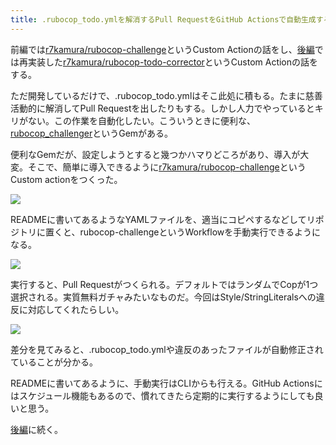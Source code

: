 ```yaml
---
title: .rubocop_todo.ymlを解消するPull RequestをGitHub Actionsで自動生成する (前編)
---
```

前編では[r7kamura/rubocop-challenge](https://github.com/r7kamura/rubocop-challenge)というCustom Actionの話をし、[後編](https://r7kamura.com/articles/2022-05-15-rubocop-todo-corrector)では再実装した[r7kamura/rubocop-todo-corrector](https://github.com/r7kamura/rubocop-todo-corrector)というCustom Actionの話をする。

ただ開発しているだけで、.rubocop\_todo.ymlはそこ此処に積もる。たまに慈善活動的に解消してPull Requestを出したりもする。しかし人力でやっているとキリがない。この作業を自動化したい。こういうときに便利な、[rubocop\_challenger](https://github.com/ryz310/rubocop_challenger)というGemがある。

便利なGemだが、設定しようとすると幾つかハマりどころがあり、導入が大変。そこで、簡単に導入できるように[r7kamura/rubocop-challenge](https://github.com/r7kamura/rubocop-challenge)というCustom actionをつくった。

![](https://lh3.googleusercontent.com/docs/ADP-6oFiQ5kRrXXCWvO7aK5KIrhQ4lHBsD6fBwX2jFM_csxfIOxkLw_cduJDDdQCGmlOoAjsMU9QmZ6BZCQdlJ45vEnSLS9N6T0tPjO_dR_COaEz1YKbKBK72O4SgkDJLv-wYZ1jsDImtz8_1cjGPHUnM57TaN9jhNH8ORtAurZPmhzZHmXKlDyyn24qw2lkXF1pClQOKIFRwoWOfGt4K0m0z6IRXtEcKjuwqX3kvsu14tP3zSC6FvzaGS-IpakrO2YIUSYY2r92Wfmg5rt1PezZRoI2LxP1mZ9vZzozw9G5mrEQPZaZXj9ueswR_iULF0-c8sh8mzUB_8OxQUiTfNfn9TT2LskGbJI0qFNxIIvVLrAzyPiBY2odw62gSFP1TzypCWaD115JUunemBOzwcJI86I8E55F60B_tW-xZhMuDpYnIJRM8yg6h5yXLU4N9_gLw8E-zm02GRizuXM4HqcLmWY7LraonwTN-N_wgYWA79m4dLowfK0OvZ_isBrLVvfLR7zDim-850t8WxqJhl_S8cAKzoVXBH3913_2o-BwWxQ0bBAAZTLrPD7QrEe9zvJBTt8zLUSgsnVPfxUkcjK9OVFq6SwOsjnPBw-Qu92eE8dXnqaGQtG9adw1q9nwOaE22rSFEznA9e2tnZu8tZ5YkdjIR9hFBXnT6nVRSQVprm-Q52Bmih0Sw-mYDrjZB1YCCg4kzQLWR3TrbgregQlqJcqvj_fAMQf3fBtNXSHE3ri3e0Vjd_pinHX9YZH8U98C3Haqdsqc-8IZAmQEuF7DWiTduK4H62HYZQyw81ywsemQnIiGfifAUtaxr51JHnnD6UYXNQ1jl6ZrOUXDISedJ9u56lO2W_Vu3NF4g6OjSZ0Hjprjcl88uPuNM6-xertSpVh_6eyztrHcER_pPaxtIDkIVwhhTDTHT54j4-HBc1zDVXZfF06uhzj5PrJrn6gNTYnn3nDXA6lOmz2Y-jXNzdgTqPM6lKHtreQWQ-NpYQSU5sy6Ca4hMdCDJBFhV4UTv388nnYSWXiJGy8Dn2EPEC9k8Ru6HPhM0EKEchM5wCrUC51K1u2ylWRtgo2WtSDDK30V2HAqgE983tAcd1F0ZF6xKOeI7JmRPBzc-iFv-VCM4BO87ncF6uBymLwTmKpJf4hOrX1PyvPXJmUjqW5AhsYFRJy1mURS0FpcToBoMQM3Jv2O_YtE1tBMshKxWzTdKSg9xD1iRHDAN6tSfrHKv0uRrg_WkpXccpbMFcac9RiVANuU)

READMEに書いてあるようなYAMLファイルを、適当にコピペするなどしてリポジトリに置くと、rubocop-challengeというWorkflowを手動実行できるようになる。

![](https://lh3.googleusercontent.com/docs/ADP-6oEqtvsPulhECxoyPFGGfA4AgPwEhVc7_12uDHecV7UYv_kOVR2uL3yQtdZxu992w1EyG3Y324-2h0fasgp8iwvUjXvfaOVrG6Izfdj5ovTOHhQWWrRo9fDfxD2iLyWBds95PGpotqd3BaYq8uXxawsRwTrgr2o16C6GYy87x5Qa21AE3kbx4JebjR0oIu9i8z7rcVffkgM4FhW022HeEtNAE0AT79IkpB07X2gQGllRlPAs1LRleIeBXIeYAk_yxWiltCP-LkefkshtjFD5-smXhSVYSSTqHsqvGupyCIOHEl8ZbUEYcpRk0SklbPx4SivEPFz2qgnUaNDUM_LcA5buqWhI23YKhedRV6WwgZk_6YOYghJX0gNQwqcz2-MM3Tb-h2teclYOm31XqnR35hKwkPfMfETnCaC3X0hKAAPhYAAmzhDvpgHIYWl0RdfTSOtCkDloGIpu3AOsPZboK7Ond_qjfC1Gn_DbB2SelkPDS84aFxRUf1ByYLxsumr01xIZy8uhFnemePGE8OiHjqyyG3oFwGvFjvETypSptndO0GGBFy6irksyB1mox7RN-PwVFu2mMKJdCFE-zWkVJ-wnZLDuBkwtj8LTBG7SxoQuRb-7qBAxeZVk8XaLC_kSEGs1wSG78oWJOalgaWqARlKdX5qLg-bYZ4qHt17OD98mWUjWAL0fq5bTmu0e6mDPbu5sFXR_NM3jKT_NN2i-ld6eF6llC-KuiRj5KiOCgn3oj_lyRd0_Zra_LceL-1wY4F2rQhs6mXypAJfOlRFOGRyOhG7rMAJeO_obTE5Jwl0jMUXuKA4C5j3-iAuOpw-bJnrRcG1h3yYy_qKWrQ9qTN4hR8eF8i-QW5dnGDKAKOcO9DukKtGg_MLUKZ_oCvVHuGaSZ_XsSnFsPE6Zcd5vS6QX2PRVYKAaVdV-cMZw1D7BGUzJkDP1qcxzZMFXLOyApsNVo4L6oLSgzAUPagr-NgNabYw4JS3v5g60RroH8MApit6R_Jo0_PrSCebDwGUUYrclsfOb9AbG9zURcjWPk1xDqnOPNGLuKgrMCz1FBl1SSx9pcT45kUOAyBDjlRcTEdFa0SOlkU3Z54echQlW50KXh9bLMmpuk07uMgiBR91m3En-QbEQv4Cj0k6s1l7HHlbjAdnT8Pou5kJPW65xqDbS74vmdnhAx2Ugt3TlqpjfNQy5lEcPvm2ornqnDg86NeZIVgdJ98XX3q415lsZvw8ouYO9VvVlWlTMcKDVWl_Wa95y)

実行すると、Pull Requestがつくられる。デフォルトではランダムでCopが1つ選択される。実質無料ガチャみたいなものだ。今回はStyle/StringLiteralsへの違反に対応してくれたらしい。

![](https://lh3.googleusercontent.com/docs/ADP-6oEHR4gpIiyH25EUsCgV_3rAHMOXb38qwB2nqqMEXwwrI0ofZsOlMffLGjY_qnR3rgZt5MIDIVUyZ2U1jv2C_zdDdGyHtPcvDo9hI9x-Ja8jq9_xo19lj8yxa_3uRhRr5WUtUzUhIvgjUQ_RB1_cxYmCxm4Vde2n2KdjOIEqx9l7vqSjsXYLCNg583jNeVt6zY8lJKzJFykncBngRKfKwP45GHvPfNcBau-bXwILDgLGM0YqNUN08l-oqFOjZLsakld9x5gIEzG-5zxjcr5Md0OFHk06thjHNtsjLFHS-dM6E4rdChUYBoyP8r4aXem0XlWIZcXlMCwi1i-u_QFHE5ESZtCHSTA7AHxGzYmItivZFrVNQVVOcgH0r7p29oMjzm3B9klWcoGEUrVos-rJMBentBptYL9uNHt_Ah_g_Bg6aVP-s4HIwpMqyQLSD1A4S-eb6aC1Aop9Vmjf_aGlNalZe9dL-_NrIcktplLFOvx241L9CNZ0WAVLT2T-1hQ7kNJr-xAZy6z2KM0piGPc-AX3T7CPNYCJgqhrVMmauneIhSQfEMPideso8h6ZR6zss_-d0MDttILqd6ZNxiV3aJ1ZkezPPBIs3SK5KfdlWJIBKDxplMDmeSELWJKPUfI9KIQVXSCVy6vjK_1wO26WZuAz5T1P3d3K1C2j742V90Ss2QkB4eW-BvbcZUPzywSbpN4a1sLjnv8EMEYCfihSjA8u0nCC86yN2b12EQIAkuM3YdP_3xDFF7lofLo-nVx22cORc_HqCI1gUP-A5EICW0C-pIKIigzHh9Ov3vuz89Rd2sWkT4mutoqi_3MZrSSzZOaIu5FMCA6Ky7uYSI494uUoZWtXTw0vEcEPSY3zfsuOHB8_ewOmmyNzTYn2rC534xvxoT-i0Uu70D-bJl88D5nRB501I-Hbx_lhaTK1pCLY-v9MCMeNO7K3Urgw0aaIhW0na1FE2pgZ0dsqUb6gONymlV54gxYva96B8PBmVfwAnDGSBrLo_5HxXsEKvWVWhFsB2IWTyaE5Zi8-lr3DksCqTBYvnmrF2jz79_yvc-q9LUi85YKWn3tGAs3aYqqkvKIpW_7K3jmQC6aiKW24yAPGHNUhi0S5Eto-4lYL63OP62rZ6KXjDbu5F1EURWAFM8Fl2Eym8v4m2pA2FqadYRzsztyuoMYQgWZacys6X-RnbXpweBOumAgUDk2F8ym-YD_11bD4aHkUUVDkY7TwqOyICWJ1DV1Ob4wVZggAAbe9VBvT)

差分を見てみると、.rubocop\_todo.ymlや違反のあったファイルが自動修正されていることが分かる。

READMEに書いてあるように、手動実行はCLIからも行える。GitHub Actionsにはスケジュール機能もあるので、慣れてきたら定期的に実行するようにしても良いと思う。

[後編](https://r7kamura.com/articles/2022-05-15-rubocop-todo-corrector)に続く。
